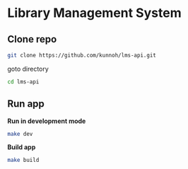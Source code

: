 # Library Management System

## Clone repo

```sh
git clone https://github.com/kunnoh/lms-api.git
```

goto directory
```sh
cd lms-api
```
## Run app

**Run in development mode**
```sh
make dev
```

**Build app**
```sh
make build
```



